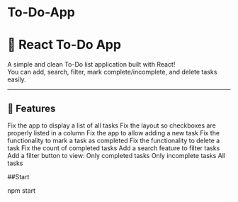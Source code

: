 # To-Do-App
# 📝 React To-Do App

A simple and clean To-Do list application built with React!  
You can add, search, filter, mark complete/incomplete, and delete tasks easily.

---

## 🚀 Features

 Fix the app to display a list of all tasks
 Fix the layout so checkboxes are properly listed in a column
 Fix the app to allow adding a new task
 Fix the functionality to mark a task as completed
 Fix the functionality to delete a task
 Fix the count of completed tasks
 Add a search feature to filter tasks
 Add a filter button to view:
  Only completed tasks
  Only incomplete tasks
  All tasks

##Start

npm start

